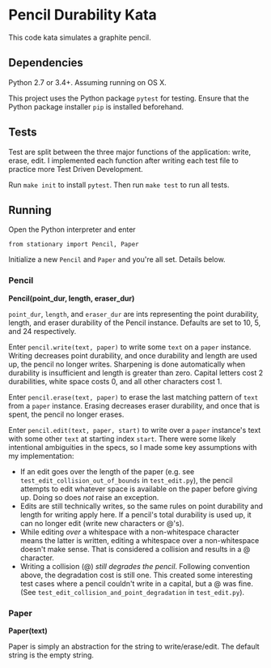 # Pencil Durability Kata
This code kata simulates a graphite pencil.

## Dependencies
Python 2.7 or 3.4+. Assuming running on OS X.

This project uses the Python package `pytest` for testing. Ensure that the Python package installer `pip` is installed beforehand.

## Tests
Test are split between the three major functions of the application: write, erase, edit. I implemented each function after writing each test file to practice more Test Driven Development.

Run `make init` to install `pytest`. Then run `make test` to run all tests.

## Running
Open the Python interpreter and enter
```
from stationary import Pencil, Paper
```
Initialize a new `Pencil` and `Paper` and you're all set. Details below.

### Pencil
**Pencil(point_dur, length, eraser_dur)**

`point_dur`, `length`, and `eraser_dur` are ints representing the point durability, length, and eraser durability of the Pencil instance. Defaults are set to 10, 5, and 24 respectively.

Enter `pencil.write(text, paper)` to write some `text` on a `paper` instance. Writing decreases point durability, and once durability and length are used up, the pencil no longer writes. Sharpening is done automatically when durability is insufficient and length is greater than zero. Capital letters cost 2 durabilities, white space costs 0, and all other characters cost 1.

Enter `pencil.erase(text, paper)` to erase the last matching pattern of `text` from a `paper` instance. Erasing decreases eraser durability, and once that is spent, the pencil no longer erases.

Enter `pencil.edit(text, paper, start)` to write over a `paper` instance's text with some other `text` at starting index `start`. There were some likely intentional ambiguities in the specs, so I made some key assumptions with my implementation:
- If an edit goes over the length of the paper (e.g. see `test_edit_collision_out_of_bounds` in `test_edit.py`), the pencil attempts to edit whatever space is available on the paper before giving up. Doing so does *not* raise an exception.
- Edits are still technically writes, so the same rules on point durability and length for writing apply here. If a pencil's total durability is used up, it can no longer edit (write new characters or @'s).
- While editing *over* a whitespace with a non-whitespace character means the latter is written, editing a whitespace over a non-whitespace doesn't make sense. That is considered a collision and results in a @ character.
- Writing a collision (@) *still degrades the pencil*. Following convention above, the degradation cost is still one. This created some interesting test cases where a pencil couldn't write in a capital, but a @ was fine. (See `test_edit_collision_and_point_degradation` in `test_edit.py`).

### Paper
**Paper(text)**

Paper is simply an abstraction for the string to write/erase/edit. The default string is the empty string.

